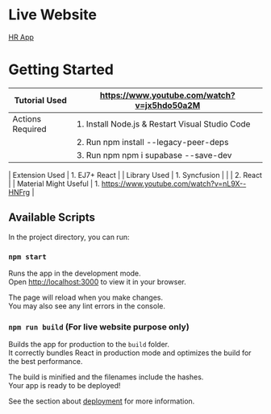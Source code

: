 # Live Website
[HR App](https://hrcyber.netlify.app/)
 
# Getting Started 
| Tutorial Used | https://www.youtube.com/watch?v=jx5hdo50a2M |
| -------- | --------------- |
| Actions Required | 1. Install Node.js & Restart Visual Studio Code |
|                  | 2. Run npm install --legacy-peer-deps |
|                  | 3. Run npm npm i supabase --save-dev |

| Extension Used | 1. EJ7+ React |
| Library Used | 1. Syncfusion |
|  | 2. React |
| Material Might Useful | 1. https://www.youtube.com/watch?v=nL9X--HNFrg |

## Available Scripts
In the project directory, you can run:
### `npm start`

Runs the app in the development mode.\
Open [http://localhost:3000](http://localhost:3000) to view it in your browser.

The page will reload when you make changes.\
You may also see any lint errors in the console.

### `npm run build` (For live website purpose only)

Builds the app for production to the `build` folder.\
It correctly bundles React in production mode and optimizes the build for the best performance.

The build is minified and the filenames include the hashes.\
Your app is ready to be deployed!

See the section about [deployment](https://facebook.github.io/create-react-app/docs/deployment) for more information.
